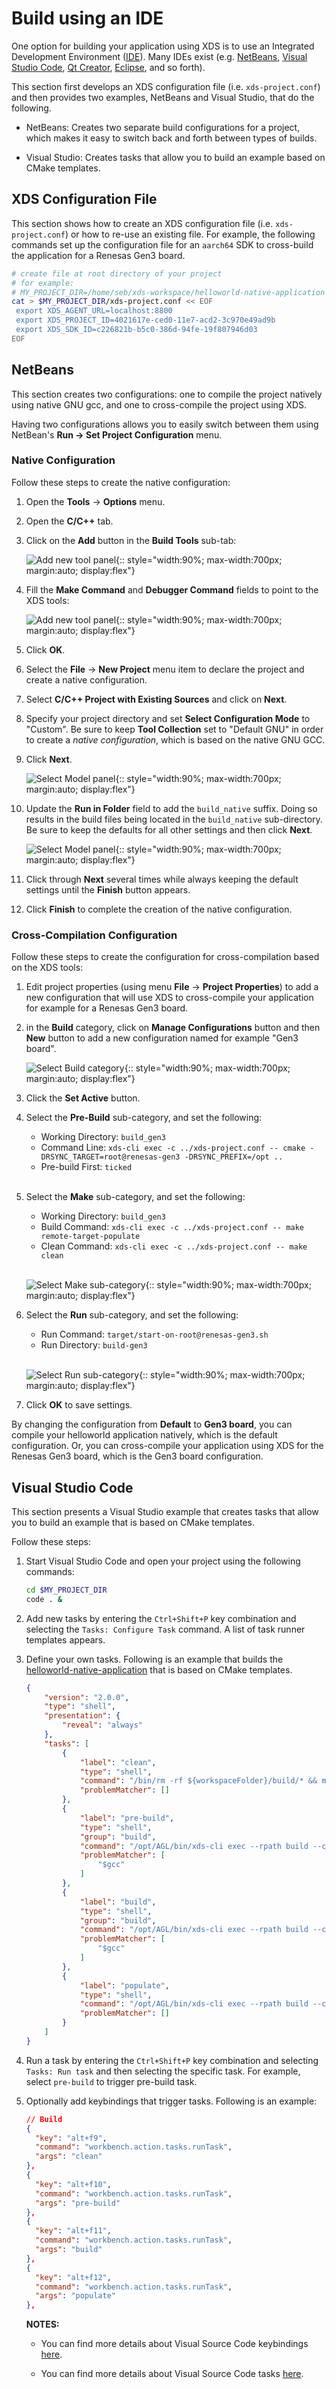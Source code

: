<!-- WARNING: This file is generated by fetch_docs.js using /home/boron/Documents/AGL/docs-webtemplate/site/_data/tocs/devguides/master/xds-docs-guides-devguides-book.yml -->

# Build using an IDE

One option for building your application using XDS is to use
an Integrated Development Environment
([IDE](https://en.wikipedia.org/wiki/Integrated_development_environment)).
Many IDEs exist (e.g. [NetBeans](https://netbeans.org/),
[Visual Studio Code](https://code.visualstudio.com/),
[Qt Creator](https://www.qt.io/),
[Eclipse](https://www.eclipse.org/), and so forth).

This section first develops an XDS configuration file
(i.e. `xds-project.conf`) and then provides two
examples, NetBeans and Visual Studio, that do the following.

- NetBeans: Creates two separate build configurations
  for a project, which makes it easy to switch back and forth
  between types of builds.

- Visual Studio: Creates tasks that allow you to build an example
  based on CMake templates.

## XDS Configuration File

This section shows how to create an XDS configuration file
(i.e. `xds-project.conf`) or how to re-use an existing file.
For example, the following commands set up the configuration
file for an `aarch64` SDK to cross-build the
application for a Renesas Gen3 board.

```bash
# create file at root directory of your project
# for example:
# MY_PROJECT_DIR=/home/seb/xds-workspace/helloworld-native-application
cat > $MY_PROJECT_DIR/xds-project.conf << EOF
 export XDS_AGENT_URL=localhost:8800
 export XDS_PROJECT_ID=4021617e-ced0-11e7-acd2-3c970e49ad9b
 export XDS_SDK_ID=c226821b-b5c0-386d-94fe-19f807946d03
EOF
```

## NetBeans

This section creates two configurations: one to compile the
project natively using native GNU gcc, and one to cross-compile
the project using XDS.

Having two configurations allows you to easily switch between them
using NetBean's **Run -> Set Project Configuration** menu.

### Native Configuration

Follow these steps to create the native configuration:

1. Open the **Tools** -> **Options** menu.

2. Open the **C/C++** tab.

3. Click on the **Add** button in the **Build Tools** sub-tab:

   ![Add new tool panel](./pictures/nb_newtool.png){:: style="width:90%; max-width:700px; margin:auto; display:flex"}

4. Fill the **Make Command** and **Debugger Command** fields to point to the XDS tools:

   ![Add new tool panel](./pictures/nb_xds_options.png){:: style="width:90%; max-width:700px; margin:auto; display:flex"}

5. Click **OK**.

6. Select the **File** -> **New Project** menu item to declare the
   project and create a native configuration.

7. Select **C/C++ Project with Existing Sources** and click on **Next**.

8. Specify your project directory and set **Select Configuration Mode** to
   "Custom".
   Be sure to keep **Tool Collection** set to "Default GNU" in order to create a
   *native configuration*, which is based on the native GNU GCC.

9. Click **Next**.

   ![Select Model panel](./pictures/nb_new-project-1.png){:: style="width:90%; max-width:700px; margin:auto; display:flex"}

10. Update the **Run in Folder** field to add the `build_native` suffix.
    Doing so results in the build files being located in the
    `build_native` sub-directory.
    Be sure to keep the defaults for all other settings and then click **Next**.

    ![Select Model panel](./pictures/nb_new-project-2.png){:: style="width:90%; max-width:700px; margin:auto; display:flex"}

11. Click through **Next** several times while always keeping the
    default settings until the **Finish** button appears.

12. Click **Finish** to complete the creation of the native configuration.

### Cross-Compilation Configuration

Follow these steps to create the configuration for cross-compilation
based on the XDS tools:

1. Edit project properties (using menu **File** -> **Project Properties**)
   to add a new configuration that will use XDS to cross-compile
   your application for example for a Renesas Gen3 board.

2. in the **Build** category, click on **Manage Configurations** button
   and then **New** button to add a new configuration named for example
   "Gen3 board".

   ![Select Build category](./pictures/nb_new-project-3.png){:: style="width:90%; max-width:700px; margin:auto; display:flex"}

3. Click the **Set Active** button.

4. Select the **Pre-Build** sub-category, and set the following:

   - Working Directory: `build_gen3`
   - Command Line: `xds-cli exec -c ../xds-project.conf -- cmake -DRSYNC_TARGET=root@renesas-gen3 -DRSYNC_PREFIX=/opt ..`
   - Pre-build First: `ticked`<br/><br/>

5. Select the **Make** sub-category, and set the following:

   - Working Directory: `build_gen3`
   - Build Command: `xds-cli exec -c ../xds-project.conf -- make remote-target-populate`
   - Clean Command: `xds-cli exec -c ../xds-project.conf -- make clean`<br/><br/>

   ![Select Make sub-category](./pictures/nb_new-project-4.png){:: style="width:90%; max-width:700px; margin:auto; display:flex"}

6. Select the **Run** sub-category, and set the following:

   - Run Command: `target/start-on-root@renesas-gen3.sh`
   - Run Directory: `build-gen3`<br/><br/>

   ![Select Run  sub-category](./pictures/nb_new-project-5.png){:: style="width:90%; max-width:700px; margin:auto; display:flex"}

7. Click **OK** to save settings.

By changing the configuration from **Default** to **Gen3 board**, you can
compile your helloworld application natively, which is the default configuration.
Or, you can cross-compile your application using XDS for the Renesas Gen3 board,
which is the Gen3 board configuration.

## Visual Studio Code

This section presents a Visual Studio example that creates tasks
that allow you to build an example that is based on CMake templates.

Follow these steps:

1. Start Visual Studio Code and open your project using the
   following commands:

   ```bash
   cd $MY_PROJECT_DIR
   code . &
   ```

2. Add new tasks by entering the `Ctrl+Shift+P` key combination and selecting
   the `Tasks: Configure Task` command.
   A list of task runner templates appears.

3. Define your own tasks.
   Following is an example that builds the
   [helloworld-native-application](https://github.com/iotbzh/helloworld-native-application)
   that is based on CMake templates.

   ```json
   {
       "version": "2.0.0",
       "type": "shell",
       "presentation": {
           "reveal": "always"
       },
       "tasks": [
           {
               "label": "clean",
               "type": "shell",
               "command": "/bin/rm -rf ${workspaceFolder}/build/* && mkdir -p build && echo Cleanup done.",
               "problemMatcher": []
           },
           {
               "label": "pre-build",
               "type": "shell",
               "group": "build",
               "command": "/opt/AGL/bin/xds-cli exec --rpath build --config xds-project.conf -- cmake -DRSYNC_TARGET=root@renesas-gen3 -DRSYNC_PREFIX=/opt ../",
               "problemMatcher": [
                   "$gcc"
               ]
           },
           {
               "label": "build",
               "type": "shell",
               "group": "build",
               "command": "/opt/AGL/bin/xds-cli exec --rpath build --config xds-project.conf -- make widget",
               "problemMatcher": [
                   "$gcc"
               ]
           },
           {
               "label": "populate",
               "type": "shell",
               "command": "/opt/AGL/bin/xds-cli exec --rpath build --config xds-project.conf -- make widget-target-install",
               "problemMatcher": []
           }
       ]
   }
   ```

4. Run a task by entering the `Ctrl+Shift+P` key combination and
   selecting `Tasks: Run task` and then selecting the specific task.
   For example, select `pre-build` to trigger pre-build task.

5. Optionally add keybindings that trigger tasks.
   Following is an example:

   ```json
   // Build
   {
     "key": "alt+f9",
     "command": "workbench.action.tasks.runTask",
     "args": "clean"
   },
   {
     "key": "alt+f10",
     "command": "workbench.action.tasks.runTask",
     "args": "pre-build"
   },
   {
     "key": "alt+f11",
     "command": "workbench.action.tasks.runTask",
     "args": "build"
   },
   {
     "key": "alt+f12",
     "command": "workbench.action.tasks.runTask",
     "args": "populate"
   },
   ```

   <!-- section-note -->
   **NOTES:**

   - You can find more details about Visual Source Code keybindings
     [here](https://code.visualstudio.com/docs/editor/tasks#_binding-keyboard-shortcuts-to-tasks).

   - You can find more details about Visual Source Code tasks
     [here](https://code.visualstudio.com/docs/editor/tasks).
   <!-- end-section-note -->
